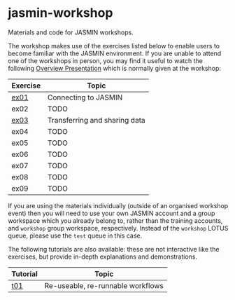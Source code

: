 # jasmin-workshop
Materials and code for JASMIN workshops.

The workshop makes use of the exercises listed below to enable users to become familiar with the JASMIN environment.
If you are unable to attend one of the workshops in person, you may find it useful to watch the following [Overview Presentation](https://youtu.be/ScmLvdgqAUw) which is normally given at the workshop:


| Exercise | Topic |
| --- | --- |
| [ex01](./exercises/ex01) | Connecting to JASMIN |
| ex02 | TODO |
| [ex03](./exercises/ex03) | Transferring and sharing data |
| ex04 | TODO |
| ex05 | TODO |
| ex06 | TODO |
| ex07 | TODO |
| ex08 | TODO |
| ex09 | TODO |

If you are using the materials individually (outside of an organised workshop event) then you will need to use your own JASMIN account and a group workspace which you already belong to, rather than the training accounts, and `workshop` group workspace, respectively. Instead of the `workshop` LOTUS queue, please use the `test` queue in this case.

The following tutorials are also available: these are not interactive like the exercises, but provide in-depth explanations and demonstrations.

| Tutorial | Topic |
| --- | --- |
| [t01](./tutorials/t01) | Re-useable, re-runnable workflows |

